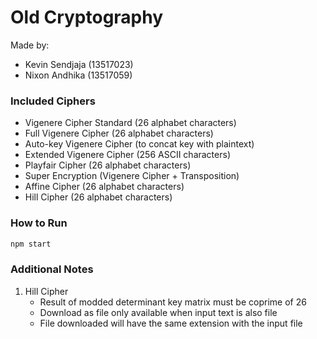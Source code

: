 # Old Cryptography

Made by:
- Kevin Sendjaja (13517023)
- Nixon Andhika (13517059)

### Included Ciphers
- Vigenere Cipher Standard (26 alphabet characters)
- Full Vigenere Cipher (26 alphabet characters)
- Auto-key Vigenere Cipher (to concat key with plaintext)
- Extended Vigenere Cipher (256 ASCII characters)
- Playfair Cipher (26 alphabet characters)
- Super Encryption (Vigenere Cipher + Transposition)
- Affine Cipher (26 alphabet characters)
- Hill Cipher (26 alphabet characters)

### How to Run
```sh
npm start
```

### Additional Notes
1. Hill Cipher
    - Result of modded determinant key matrix must be coprime of 26
    - Download as file only available when input text is also file
    - File downloaded will have the same extension with the input file